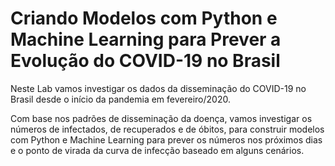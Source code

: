 # Criando Modelos com Python e Machine Learning para Prever a Evolução do COVID-19 no Brasil

Neste Lab vamos investigar os dados da disseminação do COVID-19 no Brasil desde o início da pandemia em fevereiro/2020.

Com base nos padrões de disseminação da doença, vamos investigar os números de infectados, de recuperados e de óbitos, para construir modelos com Python e Machine Learning para prever os números nos próximos dias e o ponto de virada da curva de infecção baseado em alguns cenários.




